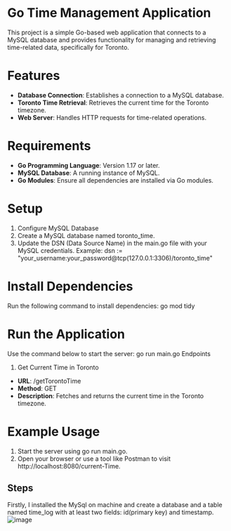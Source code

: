# Go Time Management Application
This project is a simple Go-based web application that connects to a MySQL database and provides functionality for managing and retrieving time-related data, specifically for Toronto.

# Features
- **Database Connection**: Establishes a connection to a MySQL database.
- **Toronto Time Retrieval**: Retrieves the current time for the Toronto timezone.
- **Web Server**: Handles HTTP requests for time-related operations.
  
# Requirements
- **Go Programming Language**: Version 1.17 or later.
- **MySQL Database**: A running instance of MySQL.
- **Go Modules**: Ensure all dependencies are installed via Go modules.

# Setup
1. Configure MySQL Database
1.	Create a MySQL database named toronto_time.
2.	Update the DSN (Data Source Name) in the main.go file with your MySQL credentials. Example:
dsn := "your_username:your_password@tcp(127.0.0.1:3306)/toronto_time"

# Install Dependencies
Run the following command to install dependencies:
go mod tidy

# Run the Application
Use the command below to start the server:
go run main.go
Endpoints
1. Get Current Time in Toronto
- **URL**: /getTorontoTime
- **Method**: GET
- **Description**: Fetches and returns the current time in the Toronto timezone.
   
# Example Usage
1.	Start the server using go run main.go.
2.	Open your browser or use a tool like Postman to visit http://localhost:8080/current-Time.

## Steps
Firstly, I installed the MySql on machine and create a database and a table named time_log with at least two fields: id(primary key) and timestamp.
![image](https://github.com/user-attachments/assets/7de1d4c7-0799-48a1-9e01-5ace3944635e)
